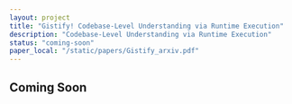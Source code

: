 ```yaml
---
layout: project
title: "Gistify! Codebase-Level Understanding via Runtime Execution"
description: "Codebase-Level Understanding via Runtime Execution"
status: "coming-soon"
paper_local: "/static/papers/Gistify_arxiv.pdf"
---
```


## Coming Soon
